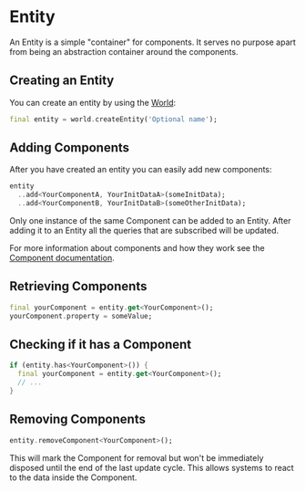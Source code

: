 # Entity

An Entity is a simple "container" for components. It serves no purpose apart from being an abstraction container around the components.

## Creating an Entity

You can create an entity by using the [World](./world.md):
```dart
final entity = world.createEntity('Optional name');
```

## Adding Components

After you have created an entity you can easily add new components:
```dart
entity
  ..add<YourComponentA, YourInitDataA>(someInitData);
  ..add<YourComponentB, YourInitDataB>(someOtherInitData);
```

Only one instance of the same Component can be added to an Entity. After adding it to an Entity all the queries that are subscribed will be updated.

For more information about components and how they work see the [Component documentation](./component.md).

## Retrieving Components
```dart
final yourComponent = entity.get<YourComponent>();
yourComponent.property = someValue;
```

## Checking if it has a Component
```dart
if (entity.has<YourComponent>()) {
  final yourComponent = entity.get<YourComponent>();
  // ...
}
```

## Removing Components
```dart
entity.removeComponent<YourComponent>();
```

This will mark the Component for removal but won't be immediately disposed until the end of the last update cycle. This allows systems to react to the data inside the Component.